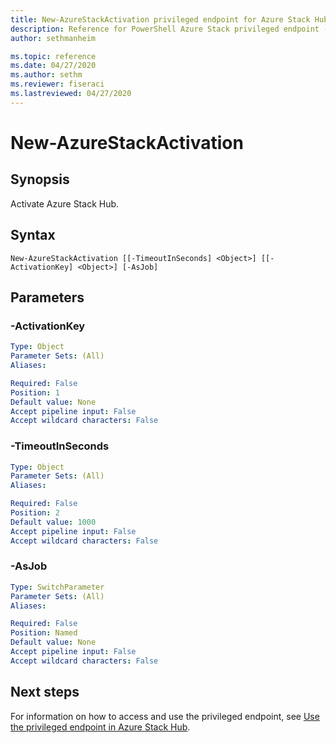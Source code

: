 ```yaml
---
title: New-AzureStackActivation privileged endpoint for Azure Stack Hub
description: Reference for PowerShell Azure Stack privileged endpoint - New-AzureStackActivation
author: sethmanheim

ms.topic: reference
ms.date: 04/27/2020
ms.author: sethm
ms.reviewer: fiseraci
ms.lastreviewed: 04/27/2020
---
```


# New-AzureStackActivation

## Synopsis
Activate Azure Stack Hub.

## Syntax

```
New-AzureStackActivation [[-TimeoutInSeconds] <Object>] [[-ActivationKey] <Object>] [-AsJob]
```

## Parameters

### -ActivationKey
 

```yaml
Type: Object
Parameter Sets: (All)
Aliases:

Required: False
Position: 1
Default value: None
Accept pipeline input: False
Accept wildcard characters: False
```

### -TimeoutInSeconds
 

```yaml
Type: Object
Parameter Sets: (All)
Aliases:

Required: False
Position: 2
Default value: 1000
Accept pipeline input: False
Accept wildcard characters: False
```

### -AsJob


```yaml
Type: SwitchParameter
Parameter Sets: (All)
Aliases:

Required: False
Position: Named
Default value: None
Accept pipeline input: False
Accept wildcard characters: False
```

## Next steps

For information on how to access and use the privileged endpoint, see [Use the privileged endpoint in Azure Stack Hub](../../operator/azure-stack-privileged-endpoint.md).
